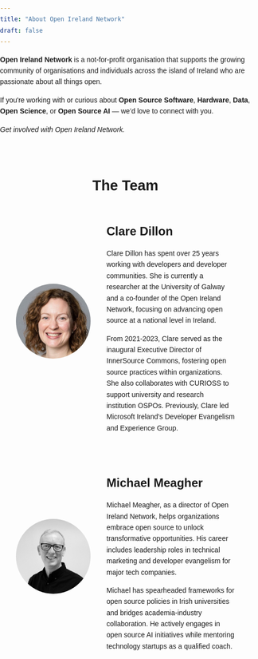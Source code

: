 ```yaml
---
title: "About Open Ireland Network"
draft: false
---
```

<section>
  <p><strong>Open Ireland Network</strong> is a not-for-profit organisation that supports the growing community of organisations and individuals across the island of Ireland who are passionate about all things open.</p>
  <p>If you're working with or curious about <strong>Open Source Software</strong>, <strong>Hardware</strong>, <strong>Data</strong>, <strong>Open Science</strong>, or <strong>Open Source AI</strong> — we’d love to connect with you.</p>
  <p><em>Get involved with Open Ireland Network.</em></p>
  </header>
</section>

<section id="team">
  <h2 class="text-center">The Team</h2>
  
  <!-- Team Member Clare Dillon -->
  <article class="team-member" style="display: flex; align-items: center; max-width: 600px; margin-bottom: 2rem;">
  <div class="image-container" style="flex-shrink: 0; margin-right: 1rem;">
    <img src="/images/about/team/clare.png" alt="Clare Dillon" class="img-fluid rounded-circle" style="width: 150px; height: auto;"/>
  </div>
  <div class="bio">
    <h3>Clare Dillon</h3>
    <p>Clare Dillon has spent over 25 years working with developers and developer communities. She is currently a researcher at the University of Galway and a co-founder of the Open Ireland Network, focusing on advancing open source at a national level in Ireland.</p>
    <p>From 2021-2023, Clare served as the inaugural Executive Director of InnerSource Commons, fostering open source practices within organizations. She also collaborates with CURIOSS to support university and research institution OSPOs. Previously, Clare led Microsoft Ireland’s Developer Evangelism and Experience Group.</p>
  </div>
  </article>

  <!-- Team Member Michael Meagher -->
  <article class="team-member" style="display: flex; align-items: center; max-width: 600px; margin-bottom: 2rem;">
  <div class="image-container" style="flex-shrink: 0; margin-right: 1rem;">
    <img src="/images/about/team/michael.jpg" alt="Michael Meagher" class="img-fluid rounded-circle" style="width: 150px; height: auto;"/>
  </div>
  <div class="bio">
    <h3>Michael Meagher</h3>
    <p>Michael Meagher, as a director of Open Ireland Network, helps organizations embrace open source to unlock transformative opportunities. His career includes leadership roles in technical marketing and developer evangelism for major tech companies.</p>
    <p>Michael has spearheaded frameworks for open source policies in Irish universities and bridges academia-industry collaboration. He actively engages in open source AI initiatives while mentoring technology startups as a qualified coach.</p>
  </div>
  </article>
</section>

<style>
  /* General Styles */
  body {
  font-family: Arial, sans-serif;
  line-height: 1.6;
  margin: 0;
  padding: 0;
  }
  
  header h1 {
  font-size: 2rem;
  margin-bottom: 1rem;
  }
  
  section h2 {
  font-size: 1.8rem;
  margin-top: 2rem;
  margin-bottom: 1rem;
  }

  .text-center {
  text-align: center;
  }

  /* Team Section */
  #team {
  display: flex;
  flex-direction: column;
  align-items: center;
  padding: 2rem;
  }

  .team-member {
  display: flex;
  align-items: center;
  max-width: 600px;
  margin-bottom: 2rem;
  }

  .image-container img {
  width: 150px;
  height: auto;
  border-radius: 50%;
  margin-right: 1rem;
  }

  .bio h3 {
  font-size: 1.5rem;
  margin-bottom: .5rem;
  }

</style>
